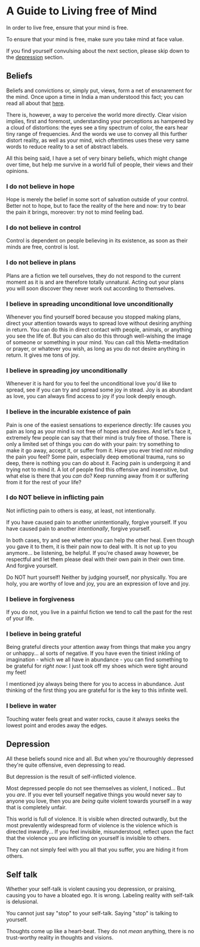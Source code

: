 # A Guide to Living free of Mind

In order to live free, ensure that your mind is free.

To ensure that your mind is free, make sure you take mind at face value.

If you find yourself convulsing about the next section, please skip down to the [depression](#Depression) section.

## Beliefs

Beliefs and convictions or, simply put, views, form a net of ensnarement for the mind. Once upon a time in India a man understood this fact; you can read all about that [here](https://accesstoinsight.org/tipitaka/dn/dn.01.0.bodh.html).

There is, however, a way to perceive the world more directly. Clear vision implies, first and foremost, understanding your perceptions as hampered by a cloud of distortions: the eyes see a tiny spectrum of color, the ears hear tiny range of frequencies. And the words we use to convey all this further distort reality, as well as your mind, wich oftentimes uses these very same words to reduce reality to a set of abstract labels.

All this being said, I have a set of very binary beliefs, which might change over time, but help me survive in a world full of people, their views and their opinions.

### I do not believe in hope

Hope is merely the belief in some sort of salvation outside of your control. Better not to hope, but to face the reality of the here and now: try to bear the pain it brings, moreover: try not to mind feeling bad.

### I do not believe in control

Control is dependent on people believing in its existence, as soon as their minds are free, control is lost.

### I do not believe in plans

Plans are a fiction we tell ourselves, they do not respond to the current moment as it is and are therefore totally unnatural. Acting out your plans you will soon discover they never work out according to themselves.

### I believe in spreading unconditional love unconditionally

Whenever you find yourself bored because you stopped making plans, direct your attention towards ways to spread love without desiring anything in return. You can do this in direct contact with people, animals, or anything you see the life of. But you can also do this through well-wishing the image of someone or something in your mind. You can call this Metta-meditation or prayer, or whatever you wish, as long as you do not desire anything in return. It gives me tons of joy.

### I believe in spreading joy unconditionally

Whenever it is hard for you to feel the unconditional love you'd like to spread, see if you can try and spread some joy in stead. Joy is as abundant as love, you can always find access to joy if you look deeply enough.

### I believe in the incurable existence of pain

Pain is one of the easiest sensations to experience directly: life causes you pain as long as your mind is not free of hopes and desires. And let's face it, extremely few people can say that their mind is truly free of those. There is only a limited set of things you _can_ do with your pain: try something to make it go away, accept it, or suffer from it. Have you ever tried _not minding_ the pain you feel? Some pain, especially deep emotional trauma, runs so deep, there is nothing you can do about it. Facing pain is undergoing it and trying not to mind it. A lot of people find this offensive and insensitive, but what else is there that you _can_ do? Keep running away from it or suffering from it for the rest of your life?

### I do NOT believe in inflicting pain

Not inflicting pain to others is easy, at least, not intentionally. 

If you have caused pain to another unintentionally, forgive yourself. If you have caused pain to another _intentionally_, forgive yourself. 

In both cases, try and see whether you can help the other heal. Even though you gave it to them, it is their pain now to deal with. It is not up to you anymore... be listening, be helpful. If you're chased away however, be respectful and let them please deal with their own pain in their own time. And forgive yourself.

Do NOT hurt yourself! Neither by judging yourself, nor physically. You are holy, you are worthy of love and joy, you are an expression of love and joy.


### I believe in forgiveness

If you do not, you live in a painful fiction we tend to call the past for the rest of your life.

### I believe in being grateful

Being grateful directs your attention away from things that make you angry or unhappy... al sorts of negative. If you have even the tiniest inkling of imagination - which we all have in abundance - you can find something to be grateful for _right now_: I just took off my shoes which were tight around my feet!

I mentioned joy always being there for you to access in abundance. Just thinking of the first thing you are grateful for is the key to this infinite well.

### I believe in water

Touching water feels great and water rocks, cause it always seeks the lowest point and erodes away the edges.

## Depression

All these beliefs sound nice and all. But when you're thouroughly depressed they're quite offensive, even depressing to read. 

But depression is the result of self-inflicted violence.

Most depressed people do not see themselves as violent, I noticed... But you _are_. If you ever tell yourself negative things you would never say to anyone you love, then you are _being_ quite violent towards yourself in a way that is completely unfair.

This world is full of violence. It is visible when directed outwardly, but the most prevalently widespread form of violence is the violence which is directed inwardly... If you feel invisible, misunderstood, reflect upon the fact that the violence you are inflicting on yourself is invisible to others. 

They can not simply feel with you all that you suffer, you are hiding it from others.

## Self talk

Whether your self-talk is violent causing you depression, or praising, causing you to have a bloated ego. It is wrong. Labeling reality with self-talk is delusional. 

You cannot just say "stop" to your self-talk. Saying "stop" is talking to yourself.

Thoughts come up like a heart-beat. They do not _mean_ anything, there is no trust-worthy reality in thoughts and visions. 
